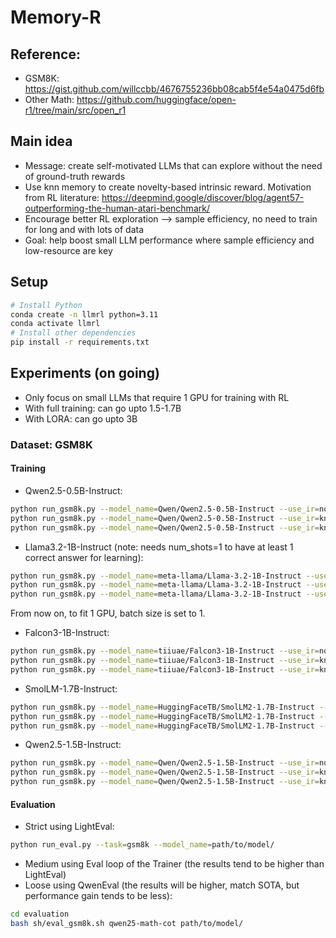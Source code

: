 # Memory-R

## Reference:
- GSM8K: https://gist.github.com/willccbb/4676755236bb08cab5f4e54a0475d6fb
- Other Math: https://github.com/huggingface/open-r1/tree/main/src/open_r1

## Main idea
- Message: create self-motivated LLMs that can explore without the need of ground-truth rewards
- Use knn memory to create novelty-based intrinsic reward. Motivation from RL literature: https://deepmind.google/discover/blog/agent57-outperforming-the-human-atari-benchmark/
- Encourage better RL exploration --> sample efficiency, no need to train for long and with lots of data
- Goal: help boost small LLM performance where sample efficiency and low-resource are key

## Setup
```bash
# Install Python
conda create -n llmrl python=3.11
conda activate llmrl
# Install other dependencies
pip install -r requirements.txt
```


## Experiments (on going)
- Only focus on small LLMs that require 1 GPU for training with RL
- With full training: can go upto 1.5-1.7B
- With LORA: can go upto 3B



### Dataset: GSM8K
#### Training
- Qwen2.5-0.5B-Instruct: 
```bash
python run_gsm8k.py --model_name=Qwen/Qwen2.5-0.5B-Instruct --use_ir=no --num_shots=0 --nepochs=1 --seed 0 --bs 2 --gc 8 --L 200 # pure RL
python run_gsm8k.py --model_name=Qwen/Qwen2.5-0.5B-Instruct --use_ir=knn --k=1 --num_shots=0 --nepochs=1 --seed 0 --bs 2 --gc 8 --L 200 # Memory (Only Exploit)
python run_gsm8k.py --model_name=Qwen/Qwen2.5-0.5B-Instruct --use_ir=knn+ --k=1 --num_shots=0 --nepochs=1 --seed 0 --bs 2 --gc 8 --L 200 # Memory (Exploit+Explore)
```
- Llama3.2-1B-Instruct (note: needs num_shots=1 to have at least 1 correct answer for learning):
```bash
python run_gsm8k.py --model_name=meta-llama/Llama-3.2-1B-Instruct --use_ir=no --num_shots=1 --nepochs=1 --seed 0 --bs 2 --gc 8 --L 200
python run_gsm8k.py --model_name=meta-llama/Llama-3.2-1B-Instruct --use_ir=knn --k=1 --num_shots=1 --nepochs=1 --seed 0 --bs 2 --gc 8 --L 200
python run_gsm8k.py --model_name=meta-llama/Llama-3.2-1B-Instruct --use_ir=knn+ --k=1 --num_shots=1 --nepochs=1 --seed 0 --bs 2 --gc 8 --L 200
```
From now on, to fit 1 GPU, batch size is set to 1.
- Falcon3-1B-Instruct: 
```bash
python run_gsm8k.py --model_name=tiiuae/Falcon3-1B-Instruct --use_ir=no --num_shots=0 --nepochs=1 --seed 0 --bs 1 --gc 16 --L 200
python run_gsm8k.py --model_name=tiiuae/Falcon3-1B-Instruct --use_ir=knn --k=1 --num_shots=0 --nepochs=1 --seed 0 --bs 1 --gc 16 --L 200
python run_gsm8k.py --model_name=tiiuae/Falcon3-1B-Instruct --use_ir=knn+ --k=1 --num_shots=0 --nepochs=1 --seed 0 --bs 1 --gc 16 --L 200
```
- SmolLM-1.7B-Instruct: 
```bash
python run_gsm8k.py --model_name=HuggingFaceTB/SmolLM2-1.7B-Instruct --use_ir=no --num_shots=0 --nepochs=1 --seed 0 --bs 1 --gc 16 --L 200
python run_gsm8k.py --model_name=HuggingFaceTB/SmolLM2-1.7B-Instruct --use_ir=knn --k=1 --num_shots=0 --nepochs=2 --seed 0 --bs 1 --gc 16 --L 200
python run_gsm8k.py --model_name=HuggingFaceTB/SmolLM2-1.7B-Instruct --use_ir=knn+ --k=1 --num_shots=0 --nepochs=2 --seed 0 --bs 1 --gc 16 --L 200
```
- Qwen2.5-1.5B-Instruct: 
```bash
python run_gsm8k.py --model_name=Qwen/Qwen2.5-1.5B-Instruct --use_ir=no --num_shots=0 --nepochs=1 --seed 0 --bs 1 --gc 16 --L 300
python run_gsm8k.py --model_name=Qwen/Qwen2.5-1.5B-Instruct --use_ir=knn --k=1 --num_shots=0 --nepochs=1 --seed 0 --bs 1 --gc 16 --L 300
python run_gsm8k.py --model_name=Qwen/Qwen2.5-1.5B-Instruct --use_ir=knn+ --k=1 --num_shots=0 --nepochs=1 --seed 0 --bs 1 --gc 16 --L 300
```

#### Evaluation
- Strict using LightEval: 
```bash
python run_eval.py --task=gsm8k --model_name=path/to/model/
```
- Medium using Eval loop of the Trainer (the results tend to be higher than LightEval)
- Loose using QwenEval (the results will be higher, match SOTA, but performance gain tends to be less): 
```bash
cd evaluation
bash sh/eval_gsm8k.sh qwen25-math-cot path/to/model/
```


<!-- 
## <a name="todo"></a> 🤝 Things to Do
- [X] Train R1-style on GSM8K. 2 options: full training (python run_gsm8k_full.py) or PEFT (python run_gsm8k_peft.py). Update: Now focus on full training in run_gsm8k
- [X] Train R1-style on countdown task, supporting multiple GPUs: full (python run_countdown.py). So far memory does not work with this dataset
- [X] Evalutation on GSM8K, need full weights (python run_eval.py --task gsm8k). However, sometimes got lighteval parsing error (seems like using non-instruct LLM base model makes the error)
- [X] Implement simple KNN Memory full response level (ir_knn_st.py)
- [X] Implement simple KNN Memory sentence level (ir_knn_st2.py), this one seems to train better but generalize worse. 
- [X] Train R1-style on GSM8K with KNN novelty intrinsic rewards: full training (python run_gsm8k.py). Still testing, not sure it will help. Insights on gsm8k: helps significantly with some LLMs (7-8%), some LLMs small gain (1%) 
- [X] Dung: find the evaluation that can reproduce SOTA (Qwen eval)
- [X] Other intrinsic rewards: surprise, entropy ...: Memory still the best
- [X] Add eval loop to training
- [X] Fix lighteval errors, support peft evaluation ...
- [X] Implement Cosine Reward
- [X] Run on other math  AI MO
- [ ] **Confirm results on GSM8K (light-eval, qwen-eval across checkpoints)**
- [ ] **Run Baseline SFT GSM8K**
- [ ] **Run Baseline Cosine GSM8K**
- [ ] Fix Eval loop accuracy seems wrong when num_shots>0
- [ ] **Run on MMLU**
- [ ] **Run on LiveCodeBench**
 -->
